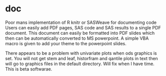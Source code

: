 # doc
Poor mans implementation of R knitr or SASWeave for documenting code
Users can easily add PDF pages, SAS code and SAS results to a single PDF document. 
This document can easily be formatted into PDF slides which then can be automatically converted to 
MS powerpoint. A simple VBA macro is given to add your theme to the powerpoint slides.

There appears to be a problem with univariate plots when ods graphics is set. You will not get stem and leaf, historfram and qantile plots in text then will go to graphics files in the default directory. Will fix when I have time. This is beta softwarae.
